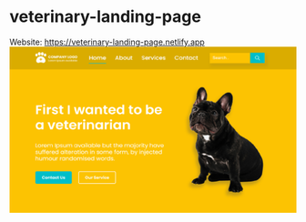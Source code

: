 # veterinary-landing-page
Website: https://veterinary-landing-page.netlify.app
![GitHub Logo](/img/screenshot.png)  
